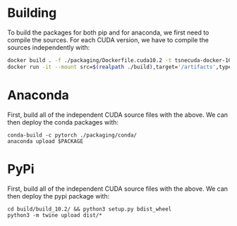 <!--
 Copyright (c) 2021 Regents of the University of California

 This software is released under the MIT License.
 https://opensource.org/licenses/MIT
-->

# Building

To build the packages for both pip and for anaconda, we first need to compile the sources. For each CUDA version,
we have to compile the sources independently with:

```bash
docker build . -f ./packaging/Dockerfile.cuda10.2 -t tsnecuda-docker-10.2
docker run -it --mount src=$(realpath ./build),target='/artifacts',type=bind tsnecuda-docker-10.2:latest
```

# Anaconda
First, build all of the independent CUDA source files with the above. We can then deploy the conda packages with:
```
conda-build -c pytorch ./packaging/conda/
anaconda upload $PACKAGE
```

# PyPi
First, build all of the independent CUDA source files with the above. We can then deploy the pypi package with:
```
cd build/build_10.2/ && python3 setup.py bdist_wheel
python3 -m twine upload dist/*
```
